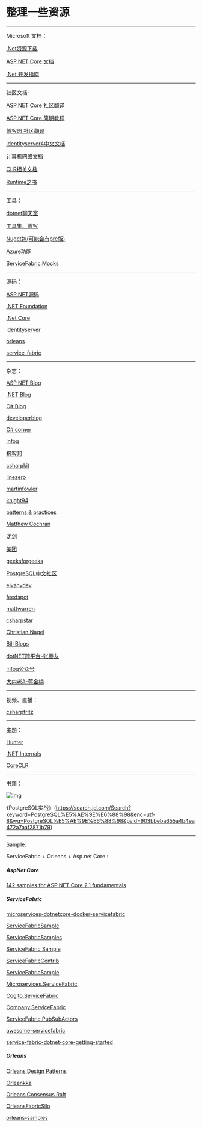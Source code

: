 # 整理一些资源

----

Microsoft 文档：

[.Net资源下载](https://www.microsoft.com/net/)

[ASP.NET Core 文档](https://docs.microsoft.com/zh-cn/aspnet/core/index?view=aspnetcore-2.1)

[.Net 开发指南](https://docs.microsoft.com/en-us/dotnet/welcome)

----
社区文档:

[ASP.NET Core 社区翻译](https://github.com/dotnetcore/aspnetcore-doc-cn)

[ASP.NET Core 简明教程](https://windsting.github.io/little-aspnetcore-book/book/chapters/your-first-application/)

[博客园 社区翻译](http://www.cnblogs.com/dotNETCoreSG/p/aspnetcore-index.html)

[identityserver4中文文档](http://identityserver4-zh-cn.readthedocs.io/zh_CN/release/)

[计算机网络文档](https://hit-alibaba.github.io/interview/basic/network/HTTP.html)

[CLR相关文档](https://github.com/dotnet/coreclr/tree/master/Documentation)

[Runtime之书](https://github.com/dotnet/coreclr/tree/master/Documentation/botr)

----
工具：

[dotnet聊天室](https://gitter.im/dotnet/community)

[工具集、博客](http://www.ikende.com/)

[Nuget包(可能会有pre版)](https://dotnet.myget.org/gallery)

[Azure功能](https://www.azure.cn/en-us/support/service-dashboard/)

[ServiceFabric.Mocks](https://github.com/loekd/ServiceFabric.Mocks)

----
源码：

[ASP.NET源码](https://github.com/aspnet)

[.NET Foundation](https://github.com/dotnet)

[.Net Core](https://github.com/dotnet/core)

[identityserver](https://github.com/IdentityServer)

[orleans](https://github.com/dotnet/orleans/)

[service-fabric](https://github.com/Microsoft/service-fabric)

----
杂志：

[ASP.NET Blog](https://blogs.msdn.microsoft.com/webdev/)

[.NET Blog](https://blogs.msdn.microsoft.com/dotnet/)

[C# Blog](https://blogs.msdn.microsoft.com/dotnet/tag/c/)

[developerblog](https://www.microsoft.com/developerblog/)

[C# corner](https://www.c-sharpcorner.com/)

[infoq](http://www.infoq.com/cn/)

[极客邦](https://www.geekbang.org/)

[csharpkit](https://www.csharpkit.com/)

[linezero](https://www.cnblogs.com/linezero/)

[martinfowler](https://martinfowler.com/)

[knight94](https://me.csdn.net/knight94)

[patterns & practices](https://docs.microsoft.com/en-us/previous-versions/msp-n-p/ff921345(v%3dpandp.10))

[Matthew Cochran](https://www.c-sharpcorner.com/members/matthew-cochran/articles)

[沈剑](http://zhuanlan.51cto.com/columnlist/shenj/)

[美团](https://tech.meituan.com/archives)

[geeksforgeeks](https://www.geeksforgeeks.org/)

[PostgreSQL中文社区](http://www.postgres.cn/home)

[elvanydev](http://elvanydev.com/index.html)

[feedspot](https://blog.feedspot.com)

[mattwarren](http://mattwarren.org/)

[csharpstar](https://www.csharpstar.com/)

[Christian Nagel](https://csharp.christiannagel.com/)

[Bill Blogs](http://thebillwagner.com/Blog)

[dotNET跨平台-张善友](https://mp.weixin.qq.com/profile?src=3&timestamp=1535641232&ver=1&signature=7Gh26kWPXsXpeDs0O4OdHfvJlknAaS*oRbMsBT0f9sEyCIflXmQHbPsr7wbf8Nle64dayhQAwzeYLYD3nTy*5A==)

[infoq公众号](https://mp.weixin.qq.com/profile?src=3&timestamp=1535641691&ver=1&signature=33uh3zsZYPHNwW6fGu*vFp3FE0rOMtA82o8ZUHSy4GziIlbSPpFE1hf1JfgHZvUVbpAlK*V8-tK6bF7X8*9FJg==)

[大内老A-蒋金楠](https://mp.weixin.qq.com/profile?src=3&timestamp=1535640811&ver=1&signature=hzBvtxxJfmnQd9UrimtUkfzNFd6O4sK1typerNpePZEJNltx9RI3nOdOIH9*65wylLdxBtfVrLEhxfqvQFS12w==)

----
视频、直播：

[csharpfritz](https://www.twitch.tv/csharpfritz)

----
主题：

[Hunter](https://www.cnblogs.com/zd1994/category/1135637.html)

[.NET Internals](http://mattwarren.org/2018/01/22/Resources-for-Learning-about-.NET-Internals/)

[CoreCLR](http://mattwarren.org/2017/03/23/Hitchhikers-Guide-to-the-CoreCLR-Source-Code/)

----

书籍：

![img](http://www.postgres.cn/images/news/2018/20180729_2150_book.png)

《PostgreSQL实战》(https://search.jd.com/Search?keyword=PostgreSQL%E5%AE%9E%E6%88%98&enc=utf-8&wq=PostgreSQL%E5%AE%9E%E6%88%98&pvid=903bbeba655a4b4ea472a7aaf2871b79)

----
Sample:

ServiceFabric + Orleans + Asp.net Core :

##### AspNet Core

[142 samples for ASP.NET Core 2.1 fundamentals](https://github.com/dodyg/practical-aspnetcore)


##### ServiceFabric

[microservices-dotnetcore-docker-servicefabric](https://github.com/vany0114/microservices-dotnetcore-docker-servicefabric)

[ServiceFabricSample](https://github.com/JacobAtchley/ServiceFabricSample/tree/forks/jacob)

[ServiceFabricSamples](https://github.com/massimobonanni/ServiceFabricSamples)

[ServiceFabric Sample](https://azure.microsoft.com/en-us/resources/samples/?service=service-fabric&sort=0)

[ServiceFabricContrib](https://github.com/heavenwing/ServiceFabricContrib)

[ServiceFabricSample](https://github.com/devbrsa/ServiceFabricSample)

[Microservices.ServiceFabric](https://github.com/danielmarbach/Microservices.ServiceFabric)

[Cogito.ServiceFabric](https://github.com/wasabii/Cogito.ServiceFabric)

[Company.ServiceFabric](https://github.com/countincognito/Company.ServiceFabric)

[ServiceFabric.PubSubActors](https://github.com/loekd/ServiceFabric.PubSubActors)

[awesome-servicefabric](https://github.com/lawrencegripper/awesome-servicefabric)

[service-fabric-dotnet-core-getting-started](https://github.com/Azure-Samples/service-fabric-dotnet-core-getting-started)

##### Orleans

[Orleans Design Patterns](https://github.com/OrleansContrib/DesignPatterns)

[Orleankka](http://orleanscontrib.github.io/Orleankka/)

[Orleans.Consensus Raft](https://github.com/OrleansContrib/Orleans.Consensus)

[OrleansFabricSilo](https://github.com/OrleansContrib/OrleansFabricSilo)

[orleans-samples](https://github.com/OrleansContrib/orleans-samples)
